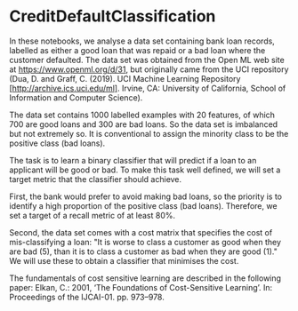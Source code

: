 # CreditDefaultClassification

In these notebooks, we analyse a data set containing bank loan records, labelled as either a good loan that was repaid or a bad loan where the customer defaulted. The data set was obtained from the Open ML web site at https://www.openml.org/d/31, but originally came from the UCI repository (Dua, D. and Graff, C. (2019). UCI Machine Learning Repository [http://archive.ics.uci.edu/ml]. Irvine, CA: University of California, School of Information and Computer Science).

The data set contains 1000 labelled examples with 20 features, of which 700 are good loans and 300 are bad loans. So the data set is imbalanced but not extremely so. It is conventional to assign the minority class to be the positive class (bad loans).

The task is to learn a binary classifier that will predict if a loan to an applicant will be good or bad. To make this task well defined, we will set a target metric that the classifier should achieve.

First, the bank would prefer to avoid making bad loans, so the priority is to identify a high proportion of the positive class (bad loans). Therefore, we set a target of a recall metric of at least 80%.

Second, the data set comes with a cost matrix that specifies the cost of mis-classifying a loan:
"It is worse to class a customer as good when they are bad (5), than it is to class a customer as bad when they are good (1)."
We will use these to obtain a classifier that minimises the cost.

The fundamentals of cost sensitive learning are described in the following paper:
Elkan, C.: 2001, ‘The Foundations of Cost-Sensitive Learning’. In: Proceedings of the IJCAI-01. pp. 973–978.
